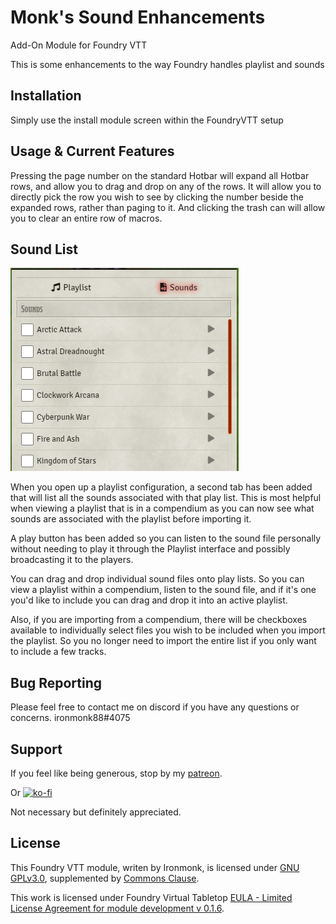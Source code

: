 # Monk's Sound Enhancements
Add-On Module for Foundry VTT

This is some enhancements to the way Foundry handles playlist and sounds

## Installation
Simply use the install module screen within the FoundryVTT setup

## Usage & Current Features
Pressing the page number on the standard Hotbar will expand all Hotbar rows, and allow you to drag and drop on any of the rows.
It will allow you to directly pick the row you wish to see by clicking the number beside the expanded rows, rather than paging to it.
And clicking the trash can will allow you to clear an entire row of macros.

## Sound List

![monks-sound-enhancements](/screenshots/list.png)

When you open up a playlist configuration, a second tab has been added that will list all the sounds associated with that play list.  This is most helpful when viewing a playlist that is in a compendium as you can now see what sounds are associated with the playlist before importing it.

A play button has been added so you can listen to the sound file personally without needing to play it through the Playlist interface and possibly broadcasting it to the players.

You can drag and drop individual sound files onto play lists.  So you can view a playlist within a compendium, listen to the sound file, and if it's one you'd like to include you can drag and drop it into an active playlist.

Also, if you are importing from a compendium, there will be checkboxes available to individually select files you wish to be included when you import the playlist.  So you no longer need to import the entire list if you only want to include a few tracks.

## Bug Reporting
Please feel free to contact me on discord if you have any questions or concerns. ironmonk88#4075

## Support

If you feel like being generous, stop by my <a href="https://www.patreon.com/ironmonk">patreon</a>.  

Or [![ko-fi](https://ko-fi.com/img/githubbutton_sm.svg)](https://ko-fi.com/R6R7BH5MT)

Not necessary but definitely appreciated.

## License
This Foundry VTT module, writen by Ironmonk, is licensed under [GNU GPLv3.0](https://www.gnu.org/licenses/gpl-3.0.en.html), supplemented by [Commons Clause](https://commonsclause.com/).

This work is licensed under Foundry Virtual Tabletop [EULA - Limited License Agreement for module development v 0.1.6](http://foundryvtt.com/pages/license.html).
